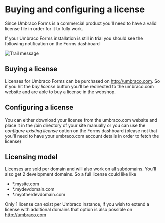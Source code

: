 # Buying and configuring a license
Since Umbraco Forms is a commercial product you'll need to have a valid license file in order for it to fully work.

If your Umbraco Forms installation is still in trial you should see the following notification on the Forms dashboard

![Trail message](TrailMessage.png)

## Buying a license
Licenses for Umbraco Forms can be purchased on http://umbraco.com. So if you hit the *buy license* button you'll be redirected to the umbraco.com website and are able to buy a license in the webshop. 

## Configuring a license
You can either download your license from the umbraco.com website and place it in the /bin directory of your site manually or you can use the *configure existing license* option on the Forms dashboard (please not that you'll need to have your umbraco.com account details in order to fetch the license)

## Licensing model
Licenses are sold per domain and will also work on all subdomains. You'll also get 2 development domains.
So a full license could like like

- *.mysite.com
- *.mydevdomain.com
- *.myotherdevdomain.com

Only 1 license can exist per Umbraco instance, if you wish to extend a license with additional domains that option is also possible on http://umbraco.com 

